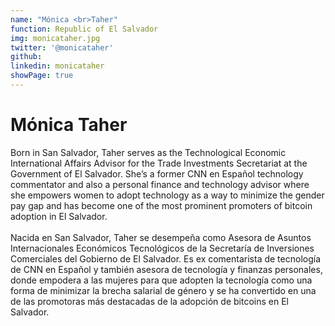 ```yaml
---
name: "Mónica <br>Taher"
function: Republic of El Salvador
img: monicataher.jpg
twitter: '@monicataher'
github: 
linkedin: monicataher
showPage: true
---
```


# Mónica Taher
 
Born in San Salvador, Taher serves as the Technological Economic International Affairs Advisor for the Trade Investments Secretariat at the Government of El Salvador. She’s a former CNN en Español technology commentator and also a personal finance and technology advisor where she empowers women to adopt technology as a way to minimize the gender pay gap and has become one of the most prominent promoters of bitcoin adoption in El Salvador.
<br><br>
Nacida en San Salvador, Taher se desempeña como Asesora de Asuntos Internacionales Económicos Tecnológicos de la Secretaría de Inversiones Comerciales del Gobierno de El Salvador. Es ex comentarista de tecnología de CNN en Español y también asesora de tecnología y finanzas personales, donde empodera a las mujeres para que adopten la tecnología como una forma de minimizar la brecha salarial de género y se ha convertido en una de las promotoras más destacadas de la adopción de bitcoins en El Salvador.
<br><br>

